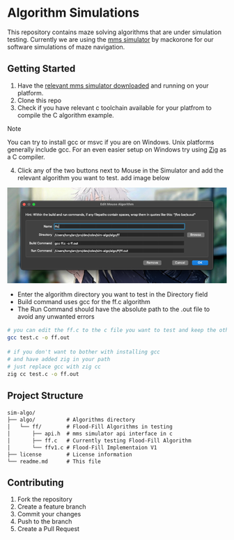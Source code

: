 # Algorithm Simulations

This repository contains maze solving algorithms that are under simulation testing.
Currently we are using the [mms simulator](https://github.com/mackorone/mms) by mackorone for our software simulations of maze navigation.

## Getting Started

1. Have the [relevant mms simulator downloaded](https://github.com/mackorone/mms?tab=readme-ov-file#download) and running on your platform.
2. Clone this repo
3. Check if you have relevant c toolchain available for your platfrom to compile the C algorithm example.

> [!NOTE]
>
> You can try to install gcc or msvc if you are on Windows. Unix platforms generally include gcc.
> For an even easier setup on Windows try using [Zig](https://ziglang.org/download/) as a C compiler.

4. Click any of the two buttons next to Mouse in the Simulator and add the relevant algorithm you want to test.
add image below

![|400](./docs/mac-mms-c.png)

- Enter the algorithm directory you want to test in the Directory field
- Build command uses gcc for the ff.c algorithm
- The Run Command should have the absolute path to the .out file to avoid any unwanted errors

```sh
# you can edit the ff.c to the c file you want to test and keep the others as is
gcc test.c -o ff.out

# if you don't want to bother with installing gcc 
# and have added zig in your path
# just replace gcc with zig cc
zig cc test.c -o ff.out

```



## Project Structure

```
sim-algo/
├── algo/          # Algorithms directory
│   └── ff/        # Flood-Fill Algorithms in testing
│       ├── api.h  # mms simulator api interface in c
│       ├── ff.c   # Currently testing Flood-Fill Algorithm
│       └── ffv1.c # Flood-Fill Implementaion V1
├── license        # License information
└── readme.md      # This file
```

## Contributing

1. Fork the repository
2. Create a feature branch
3. Commit your changes
4. Push to the branch
5. Create a Pull Request
